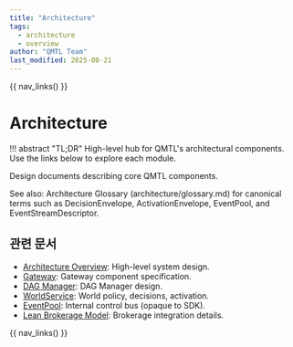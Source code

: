 ```yaml
---
title: "Architecture"
tags:
  - architecture
  - overview
author: "QMTL Team"
last_modified: 2025-08-21
---
```


{{ nav_links() }}

# Architecture

!!! abstract "TL;DR"
    High-level hub for QMTL's architectural components. Use the links below to explore each module.

Design documents describing core QMTL components.

See also: Architecture Glossary (architecture/glossary.md) for canonical terms such as DecisionEnvelope, ActivationEnvelope, EventPool, and EventStreamDescriptor.

## 관련 문서
- [Architecture Overview](architecture.md): High-level system design.
- [Gateway](gateway.md): Gateway component specification.
- [DAG Manager](dag-manager.md): DAG Manager design.
- [WorldService](worldservice.md): World policy, decisions, activation.
- [EventPool](eventpool.md): Internal control bus (opaque to SDK).
- [Lean Brokerage Model](lean_brokerage_model.md): Brokerage integration details.

{{ nav_links() }}
